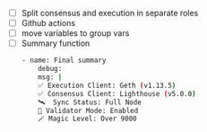 - [ ] Split consensus and execution in separate roles 
- [ ] Github actions
- [ ] move variables to group vars
- [ ] Summary function
    ```bash
    - name: Final summary
        debug:
        msg: |
        ✅ Execution Client: Geth (v1.13.5)
        ✅ Consensus Client: Lighthouse (v5.0.0)
        🛰️  Sync Status: Full Node
        🧠 Validator Mode: Enabled
        🪄 Magic Level: Over 9000
    ```